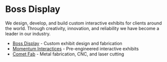 # Boss Display

We design, develop, and build custom interactive exhibits for clients around the world. Through creativity, innovation, and reliability we have become a leader in our industry.

* [Boss Display](https://bossdisplay.com) - Custom exhibit design and fabrication
* [Momentum Interactices](https://momentuminteractives.com) - Pre-engineered interactive exhibits
* [Comet Fab](https://cometfab.com) - Metal fabrication, CNC, and laser cutting
